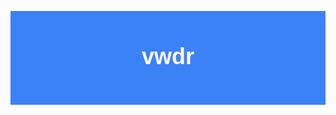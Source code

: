 <p align="center">
  <svg width="100%" height="150">
    <rect width="100%" height="100%" fill="#3b82f6"></rect>
    <text x="50%" y="50%" dominant-baseline="middle" text-anchor="middle" font-size="36" font-family="Arial, sans-serif" fill="white" font-weight="bold">
      <tspan>
        <animate attributeName="fill" values="#ffffff;#ff5e57;#ffa502;#2ed573;#ffffff" dur="4s" repeatCount="indefinite"/>
        vwdr
      </tspan>
    </text>
  </svg>
</p>


<!--
**vwdr/vwdr** is a ✨ _special_ ✨ repository because its `README.md` (this file) appears on your GitHub profile.

Here are some ideas to get you started:

- 🔭 I’m currently working on ...
- 🌱 I’m currently learning ...
- 👯 I’m looking to collaborate on ...
- 🤔 I’m looking for help with ...
- 💬 Ask me about ...
- 📫 How to reach me: ...
- 😄 Pronouns: ...
- ⚡ Fun fact: ...
-->
